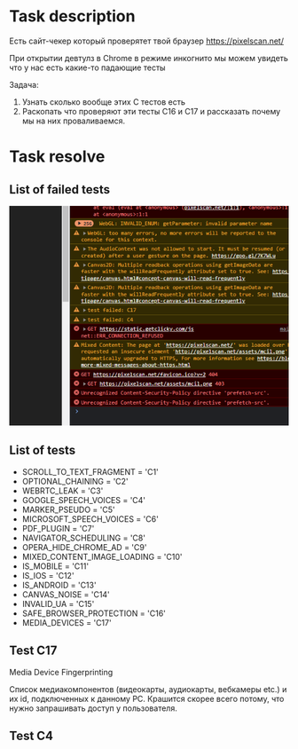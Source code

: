 # Task description

Есть сайт-чекер который проверятет твой браузер
https://pixelscan.net/

При открытии девтулз в Chrome в режиме инкогнито мы можем увидеть что у нас есть какие-то падающие тесты

Задача:
1) Узнать сколько вообще этих С<Number> тестов есть
2) Раскопать что проверяют эти тесты С16 и С17 и рассказать почему мы на них проваливаемся.

# Task resolve

## List of failed tests

![](Screenshot_Chromium_tests_C4_C17_failed.png)

## List of tests

- SCROLL_TO_TEXT_FRAGMENT = 'C1'
- OPTIONAL_CHAINING = 'C2'
- WEBRTC_LEAK = 'C3'
- GOOGLE_SPEECH_VOICES = 'C4'
- MARKER_PSEUDO = 'C5'
- MICROSOFT_SPEECH_VOICES = 'C6'
- PDF_PLUGIN = 'C7'
- NAVIGATOR_SCHEDULING = 'C8'
- OPERA_HIDE_CHROME_AD = 'C9'
- MIXED_CONTENT_IMAGE_LOADING = 'C10'
- IS_MOBILE = 'C11'
- IS_IOS = 'C12'
- IS_ANDROID = 'C13'
- CANVAS_NOISE = 'C14'
- INVALID_UA = 'C15'
- SAFE_BROWSER_PROTECTION = 'C16'
- MEDIA_DEVICES = 'C17'

## Test C17

Media Device Fingerprinting

Список медиакомпонентов (видеокарты, аудиокарты, вебкамеры etc.) и их id, подключенных к данному PC. Крашится скорее всего потому, что нужно запрашивать доступ у пользователя.

## Test C4
